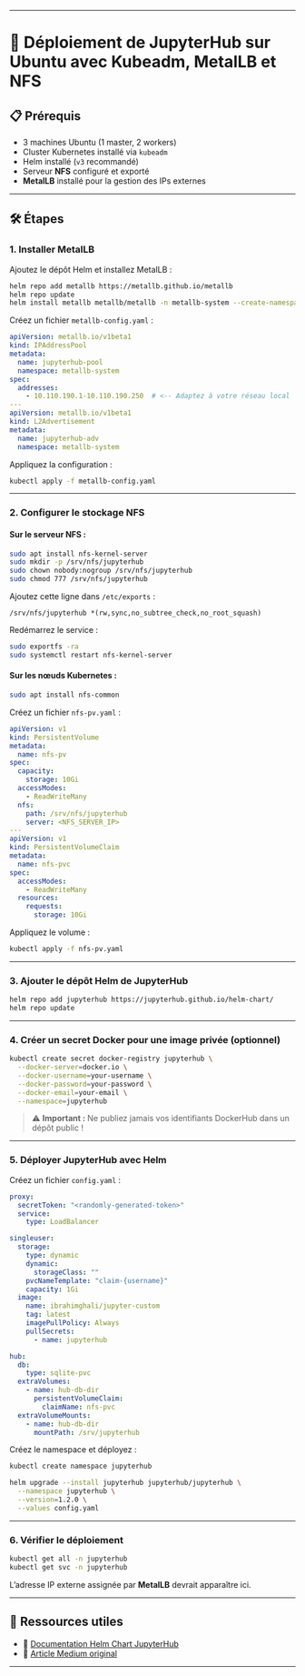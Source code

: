 
---

# 🚀 Déploiement de JupyterHub sur Ubuntu avec Kubeadm, MetalLB et NFS

## 📋 Prérequis

* 3 machines Ubuntu (1 master, 2 workers)
* Cluster Kubernetes installé via `kubeadm`
* Helm installé (`v3` recommandé)
* Serveur **NFS** configuré et exporté
* **MetalLB** installé pour la gestion des IPs externes

---

## 🛠️ Étapes

### 1. Installer MetalLB

Ajoutez le dépôt Helm et installez MetalLB :

```bash
helm repo add metallb https://metallb.github.io/metallb
helm repo update
helm install metallb metallb/metallb -n metallb-system --create-namespace
```

Créez un fichier `metallb-config.yaml` :

```yaml
apiVersion: metallb.io/v1beta1
kind: IPAddressPool
metadata:
  name: jupyterhub-pool
  namespace: metallb-system
spec:
  addresses:
    - 10.110.190.1-10.110.190.250  # <-- Adaptez à votre réseau local
---
apiVersion: metallb.io/v1beta1
kind: L2Advertisement
metadata:
  name: jupyterhub-adv
  namespace: metallb-system
```

Appliquez la configuration :

```bash
kubectl apply -f metallb-config.yaml
```

---

### 2. Configurer le stockage NFS

#### Sur le **serveur NFS** :

```bash
sudo apt install nfs-kernel-server
sudo mkdir -p /srv/nfs/jupyterhub
sudo chown nobody:nogroup /srv/nfs/jupyterhub
sudo chmod 777 /srv/nfs/jupyterhub
```

Ajoutez cette ligne dans `/etc/exports` :

```exports
/srv/nfs/jupyterhub *(rw,sync,no_subtree_check,no_root_squash)
```

Redémarrez le service :

```bash
sudo exportfs -ra
sudo systemctl restart nfs-kernel-server
```

#### Sur les **nœuds Kubernetes** :

```bash
sudo apt install nfs-common
```

Créez un fichier `nfs-pv.yaml` :

```yaml
apiVersion: v1
kind: PersistentVolume
metadata:
  name: nfs-pv
spec:
  capacity:
    storage: 10Gi
  accessModes:
    - ReadWriteMany
  nfs:
    path: /srv/nfs/jupyterhub
    server: <NFS_SERVER_IP>
---
apiVersion: v1
kind: PersistentVolumeClaim
metadata:
  name: nfs-pvc
spec:
  accessModes:
    - ReadWriteMany
  resources:
    requests:
      storage: 10Gi
```

Appliquez le volume :

```bash
kubectl apply -f nfs-pv.yaml
```

---

### 3. Ajouter le dépôt Helm de JupyterHub

```bash
helm repo add jupyterhub https://jupyterhub.github.io/helm-chart/
helm repo update
```

---

### 4. Créer un secret Docker pour une image privée (optionnel)

```bash
kubectl create secret docker-registry jupyterhub \
  --docker-server=docker.io \
  --docker-username=your-username \
  --docker-password=your-password \
  --docker-email=your-email \
  --namespace=jupyterhub
```

> ⚠️ **Important :** Ne publiez jamais vos identifiants DockerHub dans un dépôt public !

---

### 5. Déployer JupyterHub avec Helm

Créez un fichier `config.yaml` :

```yaml
proxy:
  secretToken: "<randomly-generated-token>"
  service:
    type: LoadBalancer

singleuser:
  storage:
    type: dynamic
    dynamic:
      storageClass: ""
    pvcNameTemplate: "claim-{username}"
    capacity: 1Gi
  image:
    name: ibrahimghali/jupyter-custom
    tag: latest
    imagePullPolicy: Always
    pullSecrets:
      - name: jupyterhub

hub:
  db:
    type: sqlite-pvc
  extraVolumes:
    - name: hub-db-dir
      persistentVolumeClaim:
        claimName: nfs-pvc
  extraVolumeMounts:
    - name: hub-db-dir
      mountPath: /srv/jupyterhub
```

Créez le namespace et déployez :

```bash
kubectl create namespace jupyterhub

helm upgrade --install jupyterhub jupyterhub/jupyterhub \
  --namespace jupyterhub \
  --version=1.2.0 \
  --values config.yaml
```

---

### 6. Vérifier le déploiement

```bash
kubectl get all -n jupyterhub
kubectl get svc -n jupyterhub
```

L’adresse IP externe assignée par **MetalLB** devrait apparaître ici.

---

## 🔗 Ressources utiles

* 📘 [Documentation Helm Chart JupyterHub](https://jupyterhub.github.io/helm-chart/)
* 📝 [Article Medium original](https://medium.com/@texasdave2/deploy-jupyterhub-on-ubuntu-with-kubeadm-metallb-and-nfs-67ff41a394e4)

---